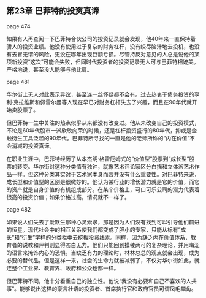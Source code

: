 ## 第23章 巴菲特的投资真谛

page 474

如果有人再查阅一下巴菲特合伙公司的投资记录就会发现，他40年来一直保持着骄人的投资业绩。他没有使用过于复杂的财务杠杆，没有绞尽脑汁地去投机，也没有去冒无谓的风险，更没在哪年出现巨额亏损。尽管持反对意见的人总是说他的某项新投资“这次”可能会失败，但同时代投资者的投资记录无人可与巴菲特相媲美。严格地说，甚至没人能够与他比肩。

page 481

华尔街上无人对此表示异议，甚至连一丝怀疑都不会有。过去热衷于债务投资的亨利·克拉维斯和佩雷尔曼等人现在早已对财务杠杆失去了兴趣，而且在90年代就开始卖股票了。

但巴菲特一生中关注的热点似乎从来都没有改变过。他从未改变自己的投资模式，不论是60年代股市一派欣欣向荣的时候，还是杠杆投资盛行的80年代，抑或是金融衍生工具泛滥的90年代。巴菲特所寻找的一直是他的老师所称的“内在价值”不会消减的投资真谛。

在职业生涯中，巴菲特经历了从本杰明·格雷厄姆式的“价值型”股票到“成长型”股票的转变。华尔街对这种分类情有独钟，就像艺术评论家区分白描和立体派艺术作品一样。但这种分类其实对于艺术家本身而言并没有什么重要性。对巴菲特来说，成长型和价值型的区别是很微妙的。他认为某行业的增长潜力就是它的价值，而它的资产就是自身价值的有机组成部分。在某个价格上，可口可乐公司的潜力代表着很高的投资价值；如果价格过高，情况就不一样了。

page 482

如果说人们失去了爱默生那种心灵索求，那是因为人们没有找到可以引导他们前进的恒星。现代社会中的相互关系使我们都变成了胆小的专家，只能从标有“成长”和“衍生”字样的分类栏中去挖掘投资线索。同样，因为缺乏内在价值体系，教育者的说教和评判则显得苍白无力。他们只能回到摸棱两可的复杂理论，并用晦涩的语言来掩饰内心的恐惧。当缺乏有力的理论时，林林总总的观点就会出现，成为必要的替代品。但是这样一来，社会的生命力就被减弱了，不仅对华尔街如此，就连整个工业界、教育界、政府和公众也都一样。

但巴菲特不同，他十分看重自己的独立性。他说“我没有必要和自己不喜欢的人共事”。能够说出这样的豪言壮语的投资者、首席执行官和政府官员可谓凤毛麟角。
